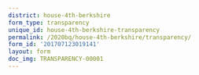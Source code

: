 ```yaml
---
district: house-4th-berkshire
form_type: transparency
unique_id: house-4th-berkshire-transparency
permalink: /2020bq/house-4th-berkshire/transparency/
form_id: '201707123019141'
layout: form
doc_img: TRANSPARENCY-00001
---
```


